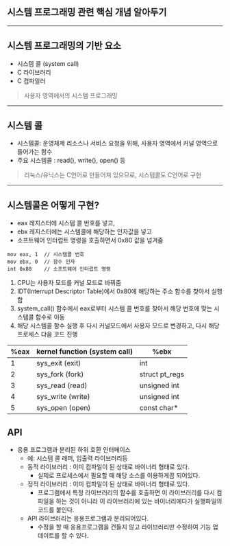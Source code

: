## 시스템 프로그래밍 관련 핵심 개념 알아두기

---
## 시스템 프로그래밍의 기반 요소
* 시스템 콜 (system call)
* C 라이브러리
* C 컴파일러
> 사용자 영역에서의 시스템 프로그래밍

---
## 시스템 콜
* 시스템콜: 운영체제 리소스나 서비스 요청을 위해, 사용자 영역에서 커널 영역으로 들어가는 함수
* 주요 시스템콜 : read(), write(), open() 등
> 리눅스/유닉스는 C언어로 만들어져 있으므로, 시스템콜도 C언어로 구현

---
## 시스템콜은 어떻게 구현?
* eax 레지스터에 시스템 콜 번호를 넣고,
* ebx 레지스터에는 시스템콜에 해당하는 인자값을 넣고
* 소프트웨어 인터럽트 명령을 호출하면서 0x80 값을 넘겨줌
```
mov eax, 1  // 시스템콜 번호
mov ebx, 0  // 함수 인자
int 0x80    // 소프트웨어 인터럽트 명령
```

1. CPU는 사용자 모드를 커널 모드로 바꿔줌
2. IDT(Interrupt Descriptor Table)에서 0x80에 해당하는 주소 함수를 찾아서 실행함
3. system_call() 함수에서 eax로부터 시스템 콜 번호를 찾아서 해당 번호에 맞는 시스템콜 함수로 이동
4. 해당 시스템콜 함수 실행 후 다시 커널모드에서 사용자 모드로 변경하고, 다시 해당 프로세스 댜음 코드 진행

| %eax | kernel function (system call) | %ebx           |
|------|-------------------------------|----------------|
| 1    | sys_exit (exit)               | int            |
| 2    | sys_fork (fork)               | struct pt_regs |
| 3    | sys_read (read)               | unsigned int   |
| 4    | sys_write (write)             | unsigned int   |
| 5    | sys_open (open)               | const char*    |

## API
* 응용 프로그램과 분리된 하위 호환 인터페이스
    + 예: 시스템 콜 래퍼, 입출력 라이브러리등
    + 동적 라이브러리 : 이미 컴파일이 된 상태로 바이너리 형태로 있다.
        - 실제로 프로세스에서 필요할 때 해당 소스를 이용하게끔 되어있다.
    + 정적 라이브러리 : 이미 컴파일이 된 상태로 바이너리 형태로 있다.
        - 프로그램에서 특정 라이브러리의 함수를 호출하면 이 라이브러리를 다시 컴파일을 하는 것이 아니라 이 라이브러리에 있는 바이너리에다가 실행파일의 코드를 붙인다.
    + API 라이브러리는 응용프로그램과 분리되어있다.
        - 수정을 할 때 응용프로그램을 건들지 않고 라이브러리만 수정하여 기능 업데이트를 할 수 있다.